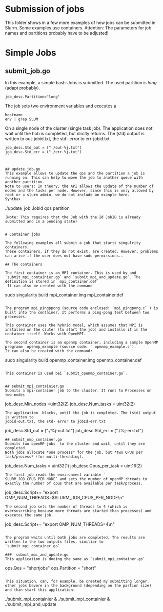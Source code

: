 # Submission of jobs 
This folder shows in a few more examples of how jobs can be submitted in Slurm. Some examples use containers.
Attention: The parameters for job names and partitions probably have to be adjusted! 

# Simple Jobs

## submit_job.go
In this example, a simple bash-Jobs is submitted. The used partition is *long* (adapt probably). 
```
job_desc.Partition="long"
```

The job sets two environment variables and executes a
```
hostname
env | grep SLUM
``` 
On a single node of the cluster (single task job).
The application does not wait until the hob is completed, but dirctly returns.
The (std) output is written to 
out-jobid.txt, the std- error to err-jobid.txt

```
job_desc.Std_out = ("./out-%j.txt")
job_desc.Std_err = ("./err-%j.txt")
``


## update_job.go
This example allows to update the qos and the partition a job is running on. This can help to move the job to another queue with another partition. 
Note to users: In theory, the API allows the update of the number of nodes and the tasks per node. However, since this is only allowed by root or a slurm admin, we do not include an example here. 
Synthax
```
./update_job JobId qos partition 
``` 
(Note: This requires that the Job with the Id JobID is already submitted and in a pending state) 


# Container jobs

The following examples all submit a job that starts singulrity containers.
These containers, if they do not exist, are created. However, problems can arise if the user does not have sudo permissions..

## The containers

The first container is an MPI container. This is used by and `submit_mpi_containier.go` and `submit_mpi_and_update.go`. The definition is stored in `mpi_container.def`
 It can also be created with the command

```
sudo  singularity  build mpi_container.img mpi_container.def
```

The program mpi_pingppong (source code enclosed: `mpi_pingpong.c` ) is built into the container. It performs a ping-pong test between two processes. 

This container uses the hybrid model, which assumes that MPI is installed on the cluter (to start the job) and installs it in the container itself. Works with OpenMPI.

The second container is an openmp container, including a sample OpenMP programm  openmp_example (source code: ` openmp_example.c`).
It can also be created with the command:

```
sudo  singularity  build openmp_container.img openmp_container.def
```

This container is used bei `submit_openmp_container.go`.


## submit_mpi_containier.go
Submits a mpi-container job to the cluster. It runs to Processes on two nodes
```
job_desc.Min_nodes =uint32(2)
job_desc.Num_tasks = uint32(2)
```
The application  blocks, until the job is completed. The (std) output is written to 
jobid-out.txt, the std- error to jobId-err.txt
```
job_desc.Std_out = ("./%j-out.txt")
job_desc.Std_err = ("./%j-err.txt")
```
## submit_omp_container.go
Submits two openMP jobs  to the cluster and wait, until they are completed. 
Both jobs allocate *one process* for the job, but *two CPUs per task/process* (for multi-threading).
```
job_desc.Num_tasks = uint32(1)
job_desc.Cpus_per_task = uint16(2)

```
The first job reads the environment variable ` SLURM_JOB_CPUS_PER_NODE` and sets the number of openMP threads to exactly the number of cpus that are available per task/process.
```
job_desc.Script+= "export OMP_NUM_THREADS=$SLURM_JOB_CPUS_PER_NODE\n"
```
The second job sets the number of threads to 4 (which is oversuscribing because more threads are started than processes) and executes the same job.
```
job_desc.Script+= "export OMP_NUM_THREADS=4\n"
```

The program waits until both jobs are completed. The results are written to the two outputs files, similiar to `submit_mpi_container.go`

###  submit_mpi_and_update.go
This application is dooing the same as `submit_mpi_container.go`
```
ops.Qos = "shortjobs"
ops.Partition = "short"
```

This situation, can, for example, be created my submitting longer, other jobs bevore in the background (depending on the partion size) and than start this application:

```
./submit_mpi_containier & ./submit_mpi_containier & ./submit_mpi_and_update
```
